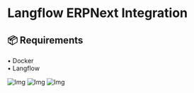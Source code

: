 # Langflow ERPNext Integration 

## 📦 <b>Requirements</b>

•	Docker
<br>
•	Langflow
<br>



![Img](images/api.jpeg)
![Img](images/inte.jpeg)
![Img](images/erp_int.jpeg)

